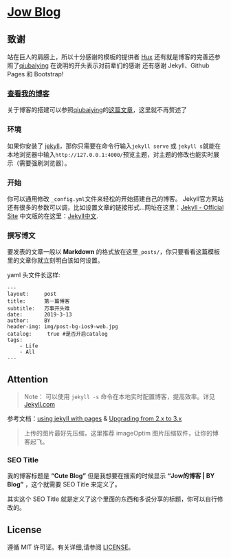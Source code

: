 # [Jow Blog](https://wofead.top "Jow's Blog")

## 致谢
站在巨人的肩膀上，所以十分感谢的模板的提供者 [Hux](https://github.com/Huxpro/huxpro.github.io)
还有就是博客的完善还参照了[qiubaiying](https://github.com/qiubaiying/qiubaiying.github.io)
在说明的开头表示对前辈们的感谢
还有感谢 Jekyll、Github Pages 和 Bootstrap!


### [查看我的博客](https://wofead.top)
关于博客的搭建可以参照[qiubaiying](https://github.com/qiubaiying/qiubaiying.github.io)的[这篇文章](http://www.jianshu.com/p/e68fba58f75c '博客的搭建')，这里就不再赘述了

### 环境

如果你安装了 [jekyll](http://jekyllcn.com/)，那你只需要在命令行输入`jekyll serve` 或 `jekyll s`就能在本地浏览器中输入`http://127.0.0.1:4000/`预览主题，对主题的修改也能实时展示（需要强刷浏览器）。

### 开始
你可以通用修改 `_config.yml`文件来轻松的开始搭建自己的博客。
Jekyll官方网站还有很多的参数可以调，比如设置文章的链接形式...网址在这里：[Jekyll - Official Site](http://jekyllrb.com/) 中文版的在这里：[Jekyll中文](http://jekyllcn.com/).

### 撰写博文

要发表的文章一般以 **Markdown** 的格式放在这里`_posts/`，你只要看看这篇模板里的文章你就立刻明白该如何设置。

yaml 头文件长这样:

```
---
layout:     post
title:      第一篇博客
subtitle:   万事开头难
date:       2019-3-13
author:     BY 
header-img: img/post-bg-ios9-web.jpg
catalog: 	 true #是否开启catalog
tags:
    - Life
    - All
---

```
## Attention

> Note：
> 可以使用 `jekyll -s` 命令在本地实时配置博客，提高效率。详见 [Jekyll.com](http://jekyllcn.com/)

参考文档：[using jekyll with pages](https://help.github.com/articles/using-jekyll-with-pages/) & [Upgrading from 2.x to 3.x](http://jekyllrb.com/docs/upgrading/2-to-3/)

> 上传的图片最好先压缩，这里推荐 imageOptim 图片压缩软件，让你的博客起飞。

### SEO Title

我的博客标题是 **“Cute Blog”** 但是我想要在搜索的时候显示 **“Jow的博客 | BY Blog”** ，这个就需要 SEO Title 来定义了。

其实这个 SEO Title 就是定义了<head><title>标题</title></head>这个里面的东西和多说分享的标题，你可以自行修改的。


## License

遵循 MIT 许可证。有关详细,请参阅 [LICENSE](https://github.com/qiubaiying/qiubaiying.github.io/blob/master/LICENSE)。